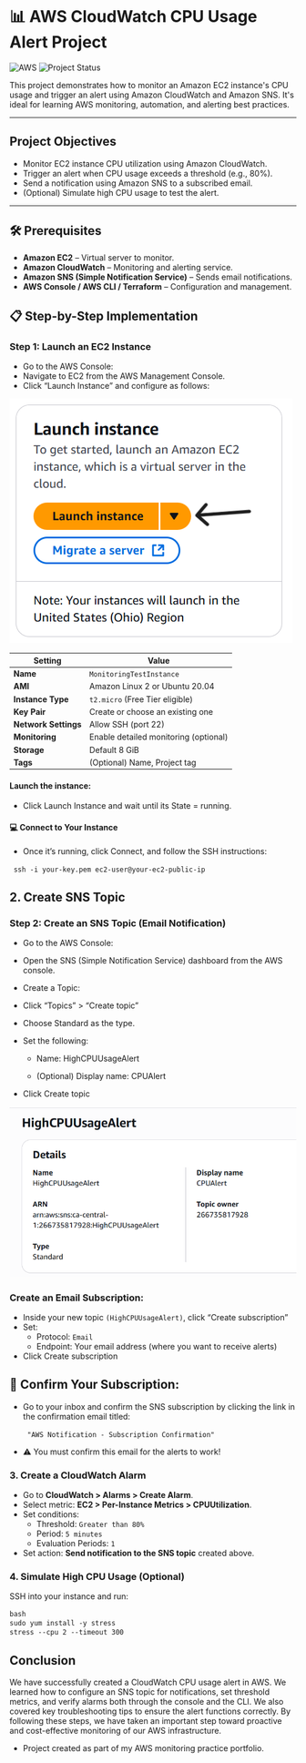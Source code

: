 
# 📊 AWS CloudWatch CPU Usage Alert Project
![AWS](https://img.shields.io/badge/Built%20with-AWS-orange?style=flat&logo=amazonaws)
![Project Status](https://img.shields.io/badge/status-in--progress-yellow)

This project demonstrates how to monitor an Amazon EC2 instance's CPU usage and trigger an alert using Amazon CloudWatch and Amazon SNS. It's ideal for learning AWS monitoring, automation, and alerting best practices.

---

## Project Objectives

- Monitor EC2 instance CPU utilization using Amazon CloudWatch.
- Trigger an alert when CPU usage exceeds a threshold (e.g., 80%).
- Send a notification using Amazon SNS to a subscribed email.
- (Optional) Simulate high CPU usage to test the alert.

---

## 🛠️ Prerequisites

- **Amazon EC2** – Virtual server to monitor.
- **Amazon CloudWatch** – Monitoring and alerting service.
- **Amazon SNS (Simple Notification Service)** – Sends email notifications.
- **AWS Console / AWS CLI / Terraform** – Configuration and management.

## 📋 Step-by-Step Implementation
  
### Step 1: Launch an EC2 Instance    
- Go to the AWS Console:
- Navigate to EC2 from the AWS Management Console.
-  Click “Launch Instance” and configure as follows:
  
  ![image alt](https://github.com/Juniorklb/AWS-CPU-cloudwatch-usage-alert/blob/48aec178d0986b93e5d9f3d242cbef4571d45aca/image/EC2.PNG)

| Setting                  | Value                           |
|--------------------------|---------------------------------|
| **Name**                 | `MonitoringTestInstance`        |
| **AMI**                  | Amazon Linux 2 or Ubuntu 20.04  |
| **Instance Type**        | `t2.micro` (Free Tier eligible) |
| **Key Pair**             | Create or choose an existing one |
| **Network Settings**     | Allow SSH (port 22)             |
| **Monitoring**           | Enable detailed monitoring (optional) |
| **Storage**              | Default 8 GiB                   |
| **Tags**                 | (Optional) Name, Project tag    |

#### Launch the instance:
- Click Launch Instance and wait until its State = running.

#### 💻 Connect to Your Instance
- Once it’s running, click Connect, and follow the SSH instructions:

 `` ssh -i your-key.pem ec2-user@your-ec2-public-ip``

## 2. Create SNS Topic
### Step 2: Create an SNS Topic (Email Notification)
- Go to the AWS Console:
- Open the SNS (Simple Notification Service) dashboard from the AWS console.

- Create a Topic:
- Click “Topics” > “Create topic”

- Choose Standard as the type.

- Set the following:

    - Name: HighCPUUsageAlert

    - (Optional) Display name: CPUAlert
- Click Create topic
  
![image alt](https://github.com/Juniorklb/AWS-CPU-cloudwatch-usage-alert/blob/2434d33a3e419f0b7351dbf50a13f347366a4704/image/SNNS.PNG)

### Create an Email Subscription:
- Inside your new topic ``(HighCPUUsageAlert)``, click “Create subscription”
- Set:
   - Protocol: ``Email``
   - Endpoint: Your email address (where you want to receive alerts)
- Click Create subscription

## 📩 Confirm Your Subscription:

- Go to your inbox and confirm the SNS subscription by clicking the link in the confirmation email titled:

    `` "AWS Notification - Subscription Confirmation"``

- ⚠️ You must confirm this email for the alerts to work!
  
### 3. Create a CloudWatch Alarm
- Go to **CloudWatch > Alarms > Create Alarm**.
- Select metric: **EC2 > Per-Instance Metrics > CPUUtilization**.
- Set conditions:
  - Threshold: `Greater than 80%`
  - Period: `5 minutes`
  - Evaluation Periods: `1`
- Set action: **Send notification to the SNS topic** created above.

### 4. Simulate High CPU Usage (Optional)
SSH into your instance and run:
     
    bash
    sudo yum install -y stress
    stress --cpu 2 --timeout 300

## Conclusion

We have successfully created a CloudWatch CPU usage alert in AWS. We learned how to configure an SNS topic for notifications, set threshold metrics, and verify alarms both through the console and the CLI. We also covered key troubleshooting tips to ensure the alert functions correctly. By following these steps, we have taken an important step toward proactive and cost-effective monitoring of our AWS infrastructure.

- Project created as part of my AWS monitoring practice portfolio.

